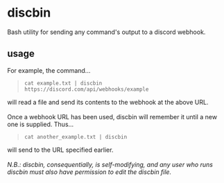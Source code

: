 # discbin
Bash utility for sending any command's output to a discord webhook.

## usage

For example, the command...
>`cat example.txt | discbin https://discord.com/api/webhooks/example`

will read a file and send its contents to the webhook at the above URL.
\
\
Once a webhook URL has been used, discbin will remember it until a new one is supplied. Thus...
>`cat another_example.txt | discbin`

will send to the URL specified earlier.
\
\
*N.B.: discbin, consequentially, is self-modifying, and any user who runs discbin must also have permission to edit the discbin file.*
